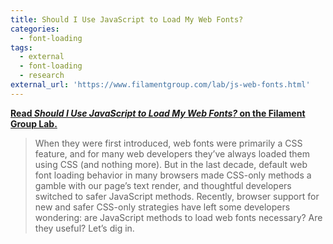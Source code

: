 ```yaml
---
title: Should I Use JavaScript to Load My Web Fonts?
categories:
  - font-loading
tags:
  - external
  - font-loading
  - research
external_url: 'https://www.filamentgroup.com/lab/js-web-fonts.html'
---
```


[**Read *Should I Use JavaScript to Load My Web Fonts?* on the Filament Group Lab.**](https://www.filamentgroup.com/lab/js-web-fonts.html)

> When they were first introduced, web fonts were primarily a CSS feature, and for many web developers they’ve always loaded them using CSS (and nothing more). But in the last decade, default web font loading behavior in many browsers made CSS-only methods a gamble with our page’s text render, and thoughtful developers switched to safer JavaScript methods. Recently, browser support for new and safer CSS-only strategies have left some developers wondering: are JavaScript methods to load web fonts necessary? Are they useful? Let’s dig in.
